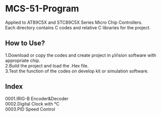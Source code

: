 # MCS-51-Program
Applied to AT89C5X and STC89C5X Series Micro Chip Controllers.  
Each directory contains C codes and relative C libraries for the project.  
  
## How to Use?
1.Download or copy the codes and create project in μVision software with appropriate chip.  
2.Build the project and load the .Hex file.  
3.Test the function of the codes on develop kit or simulation software.  
  
## Index
0001.IRIG-B Encoder&Decoder  
0002.Digital Clock with ℃  
0003.PID Speed Control  

